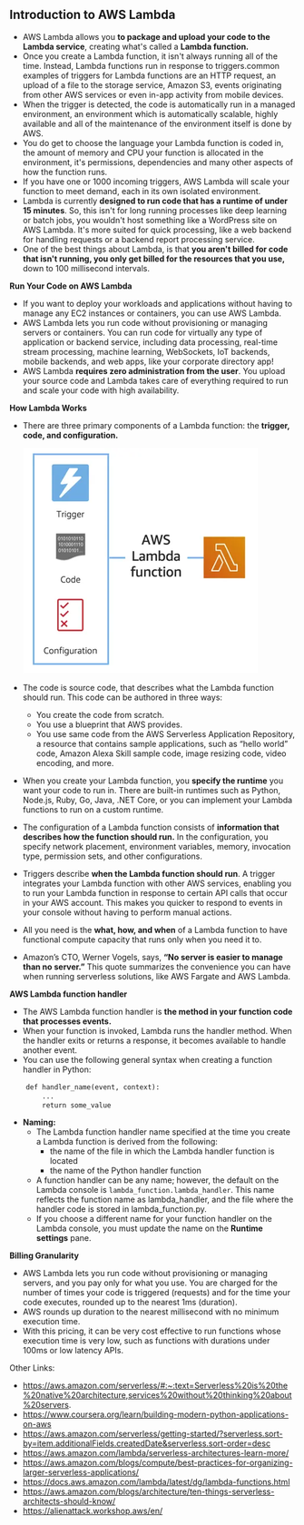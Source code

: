## Introduction to AWS Lambda

- AWS Lambda allows you **to package and upload your code to the Lambda service**, creating what's called a **Lambda function.** 
- Once you create a Lambda function, it isn't always running all of the time. Instead, Lambda functions run in response to triggers.common examples of triggers for Lambda functions are an HTTP request, an upload of a file to the storage service, Amazon S3, events originating from other AWS services or even in-app activity from mobile devices. 
- When the trigger is detected, the code is automatically run in a managed environment, an environment which is automatically scalable, highly available and all of the maintenance of the environment itself is done by AWS. 
- You do get to choose the language your Lambda function is coded in, the amount of memory and CPU your function is allocated in the environment, it's permissions, dependencies and many other aspects of how the function runs. 
- If you have one or 1000 incoming triggers, AWS Lambda will scale your function to meet demand, each in its own isolated environment. 
- Lambda is currently **designed to run code that has a runtime of under 15 minutes**. So, this isn't for long running processes like deep learning or batch jobs, you wouldn't host something like a WordPress site on AWS Lambda. It's more suited for quick processing, like a web backend for handling requests or a backend report processing service. 
- One of the best things about Lambda, is that **you aren't billed for code that isn't running, you only get billed for the resources that you use,** down to 100 millisecond intervals. 


**Run Your Code on AWS Lambda**
- If you want to deploy your workloads and applications without having to manage any EC2 instances or containers, you can use AWS Lambda.
- AWS Lambda lets you run code without provisioning or managing servers or containers. You can run code for virtually any type of application or backend service, including data processing, real-time stream processing, machine learning, WebSockets, IoT backends, mobile backends, and web apps, like your corporate directory app!
- AWS Lambda **requires zero administration from the user**. You upload your source code and Lambda takes care of everything required to run and scale your code with high availability. 

**How Lambda Works**
- There are three primary components of a Lambda function: the **trigger, code, and configuration.**

    ![](Images/lambda.png)


- The code is source code, that describes what the Lambda function should run. This code can be authored in three ways:
    - You create the code from scratch.
    - You use a blueprint that AWS provides.
    - You use same code from the AWS Serverless Application Repository, a resource that contains sample applications, such as “hello world” code, Amazon Alexa Skill sample code, image resizing code, video encoding, and more.
- When you create your Lambda function, you **specify the runtime** you want your code to run in. There are built-in runtimes such as Python, Node.js, Ruby, Go, Java, .NET Core, or you can implement your Lambda functions to run on a custom runtime.
- The configuration of a Lambda function consists of **information that describes how the function should run.** In the configuration, you specify network placement, environment variables, memory, invocation type, permission sets, and other configurations.
- Triggers describe **when the Lambda function should run**. A trigger integrates your Lambda function with other AWS services, enabling you to run your Lambda function in response to certain API calls that occur in your AWS account. This makes you quicker to respond to events in your console without having to perform manual actions.
- All you need is the **what, how, and when** of a Lambda function to have functional compute capacity that runs only when you need it to.
- Amazon’s CTO, Werner Vogels, says, **“No server is easier to manage than no server.”** This quote summarizes the convenience you can have when running serverless solutions, like AWS Fargate and AWS Lambda. 

**AWS Lambda function handler**
- The AWS Lambda function handler is **the method in your function code that processes events.** 
- When your function is invoked, Lambda runs the handler method. When the handler exits or returns a response, it becomes available to handle another event.
- You can use the following general syntax when creating a function handler in Python:
```
    def handler_name(event, context): 
        ...
        return some_value
```
- **Naming:**
    - The Lambda function handler name specified at the time you create a Lambda function is derived from the following:
        - the name of the file in which the Lambda handler function is located
        - the name of the Python handler function
    - A function handler can be any name; however, the default on the Lambda console is `lambda_function.lambda_handler`. This name reflects the function name as lambda_handler, and the file where the handler code is stored in lambda_function.py.
    - If you choose a different name for your function handler on the Lambda console, you must update the name on the **Runtime settings** pane. 

**Billing Granularity**
- AWS Lambda lets you run code without provisioning or managing servers, and you pay only for what you use. You are charged for the number of times your code is triggered (requests) and for the time your code executes, rounded up to the nearest 1ms (duration).
- AWS rounds up duration to the nearest millisecond with no minimum execution time.
- With this pricing, it can be very cost effective to run functions whose execution time is very low, such as functions with durations under 100ms or low latency APIs.

Other Links:
- https://aws.amazon.com/serverless/#:~:text=Serverless%20is%20the%20native%20architecture,services%20without%20thinking%20about%20servers.
- https://www.coursera.org/learn/building-modern-python-applications-on-aws
- https://aws.amazon.com/serverless/getting-started/?serverless.sort-by=item.additionalFields.createdDate&serverless.sort-order=desc
- https://aws.amazon.com/lambda/serverless-architectures-learn-more/
- https://aws.amazon.com/blogs/compute/best-practices-for-organizing-larger-serverless-applications/
- https://docs.aws.amazon.com/lambda/latest/dg/lambda-functions.html
- https://aws.amazon.com/blogs/architecture/ten-things-serverless-architects-should-know/
- https://alienattack.workshop.aws/en/
